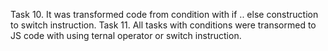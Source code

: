 Task 10. It was transformed code from condition with if .. else construction to switch instruction.
Task 11. All tasks with conditions were transormed to JS code with using ternal operator or switch instruction.
